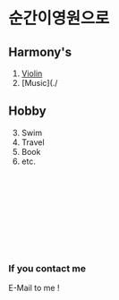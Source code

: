 # 순간이영원으로

## Harmony's 

1. [Violin](./violin.md)
2. [Music](./

## Hobby 

3. Swim
4. Travel
5. Book
6. etc.
<br>  
<br>  
<br>  
<br>  
<br>  
<br>  
<br>  
<br>  

### If you contact me
E-Mail to me !
